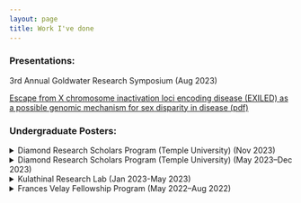 ```yaml
---
layout: page
title: Work I've done
---
```

### Presentations:
3rd Annual Goldwater Research Symposium (Aug 2023)

[Escape from X chromosome inactivation loci encoding disease (EXILED) as a possible genomic mechanism for sex disparity in disease (pdf)](Goldwater_presentation.pdf)

### Undergraduate Posters:

<details>
  <summary>Diamond Research Scholars Program (Temple University) (Nov 2023)</summary>
  <img src="/images/fall_2023_poster.png" alt="Poster Image" width="800"/>
</details>


<details>
  <summary>Diamond Research Scholars Program (Temple University) (May 2023–Dec 2023)</summary>
  <img src="/images/EscapefromXinactivation_and_disease_investingaGenomicMechanism_for_SexDisparities_in_nonReproductive_cancers.png" alt="Poster Image" width="800"/>
</details>


<details>
  <summary>Kulathinal Research Lab (Jan 2023-May 2023)</summary>
  <img src="/images/Escape_from_Xinactivation_InvestigatingaGenomicMechanism_for_sexDisparites_in_disease.png" alt="Poster Image" width="800"/>
</details>


<details>
  <summary>Frances Velay Fellowship Program (May 2022–Aug 2022)</summary>
  <img src="/images/TestingEXITSas_aGenomicMechanism_for_MaleBiasedCancers.png" alt="Poster Image" width="800"/>
</details>




















